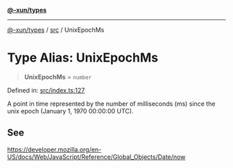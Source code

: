 [**@-xun/types**](../../README.md)

***

[@-xun/types](../../README.md) / [src](../README.md) / UnixEpochMs

# Type Alias: UnixEpochMs

> **UnixEpochMs** = `number`

Defined in: [src/index.ts:127](https://github.com/Xunnamius/typescript-utils/blob/6ee5f41475a2c203dd166e2a1981870136a34cdd/src/index.ts#L127)

A point in time represented by the number of milliseconds (ms) since the unix
epoch (January 1, 1970 00:00:00 UTC).

## See

https://developer.mozilla.org/en-US/docs/Web/JavaScript/Reference/Global_Objects/Date/now
